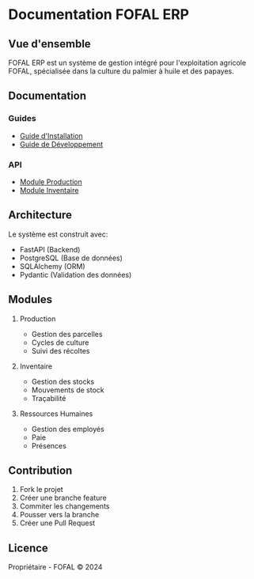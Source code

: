 # Documentation FOFAL ERP

## Vue d'ensemble

FOFAL ERP est un système de gestion intégré pour l'exploitation agricole FOFAL, spécialisée dans la culture du palmier à huile et des papayes.

## Documentation

### Guides
- [Guide d'Installation](guides/installation.md)
- [Guide de Développement](guides/developpement.md)

### API
- [Module Production](api/production.md)
- [Module Inventaire](api/inventaire.md)

## Architecture

Le système est construit avec:
- FastAPI (Backend)
- PostgreSQL (Base de données)
- SQLAlchemy (ORM)
- Pydantic (Validation des données)

## Modules

1. Production
   - Gestion des parcelles
   - Cycles de culture
   - Suivi des récoltes

2. Inventaire
   - Gestion des stocks
   - Mouvements de stock
   - Traçabilité

3. Ressources Humaines
   - Gestion des employés
   - Paie
   - Présences

## Contribution

1. Fork le projet
2. Créer une branche feature
3. Commiter les changements
4. Pousser vers la branche
5. Créer une Pull Request

## Licence

Propriétaire - FOFAL © 2024